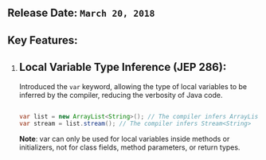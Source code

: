 ## Release Date: `March 20, 2018`

## Key Features:

1.  ## Local Variable Type Inference (JEP 286):

    Introduced the `var` keyword, allowing the type of local variables to be inferred by the compiler, reducing the verbosity of Java code.

    ```java

    var list = new ArrayList<String>(); // The compiler infers ArrayList<String>
    var stream = list.stream(); // The compiler infers Stream<String>

    ```

    **Note**: var can only be used for local variables inside methods or initializers, not for class fields, method parameters, or return types.
